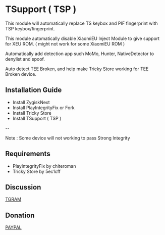 # TSupport ( TSP )

This module will automatically replace TS keybox and PIF fingerprint with TSP keybox/fingerprint.

This module automatically disable XiaomiEU Inject Module to give support for XEU ROM. ( might not work for some XiaomiEU ROM )

Automatically add detection app such MoMo, Hunter, NativeDetector to denylist and spoof.

Auto detect TEE Broken, and help make Tricky Store working for TEE Broken device.

## Installation Guide
- Install ZygiskNext
- Install PlayIntegrityFix or Fork
- Install Tricky Store
- Install TSupport ( TSP )

--

Note : Some device will not working to pass Strong Integrity

## Requirements
* PlayIntegrityFix by chiteroman
* Tricky Store by 5ec1cff

## Discussion
[TGRAM](https://t.me/citraintegritytrick)

## Donation
[PAYPAL](https://paypal.me/CitraStanalone?country.x=US&locale.x=en_US)
